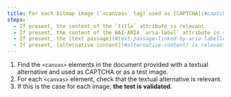 ```yaml
---
title: For each bitmap image (`<canvas>` tag) used as [CAPTCHA](#captcha) or as a \[test image](#image-test), with a \[textual alternative](#textual-alternative-image) or [alternative content](#alternative-content), is this alternative relevant?
steps:
  - If present, the content of the `title` attribute is relevant.
  - If present, the content of the WAI-ARIA `aria-label` attribute is relevant.
  - If present, the [text passage](#text-passage-linked-by-aria-labelledby-or-aria-describedby) associated via the WAI-ARIA attribute `aria-labelledby` is relevant .
  - If present, [alternative content](#alternative-content) is relevant.
---
```


1. Find the `<canvas>` elements in the document provided with a textual alternative and used as CAPTCHA or as a test image.
2. For each `<canvas>` element, check that the textual alternative is relevant.
3. If this is the case for each image, **the test is validated**.
